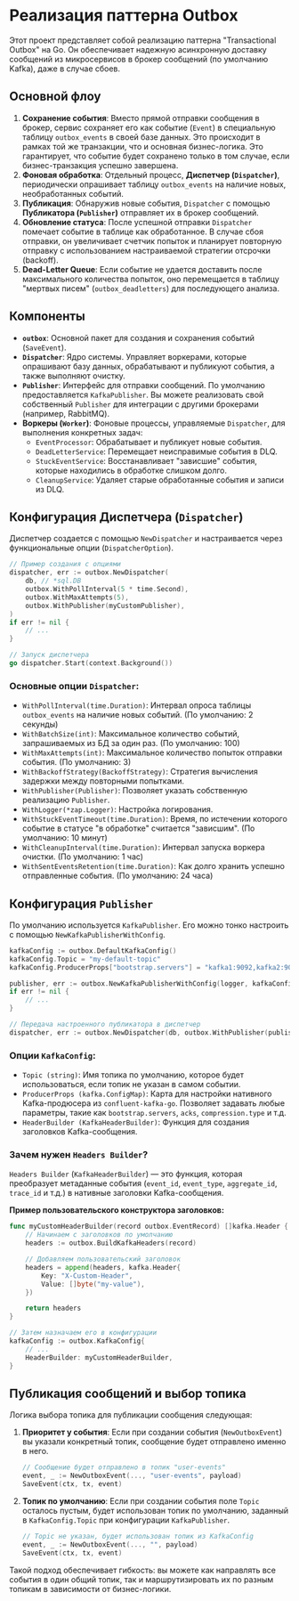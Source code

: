 # Реализация паттерна Outbox

Этот проект представляет собой реализацию паттерна "Transactional Outbox" на Go. Он обеспечивает надежную асинхронную доставку сообщений из микросервисов в брокер сообщений (по умолчанию Kafka), даже в случае сбоев.

## Основной флоу

1.  **Сохранение события**: Вместо прямой отправки сообщения в брокер, сервис сохраняет его как событие (`Event`) в специальную таблицу `outbox_events` в своей базе данных. Это происходит в рамках той же транзакции, что и основная бизнес-логика. Это гарантирует, что событие будет сохранено только в том случае, если бизнес-транзакция успешно завершена.
2.  **Фоновая обработка**: Отдельный процесс, **Диспетчер (`Dispatcher`)**, периодически опрашивает таблицу `outbox_events` на наличие новых, необработанных событий.
3.  **Публикация**: Обнаружив новые события, `Dispatcher` с помощью **Публикатора (`Publisher`)** отправляет их в брокер сообщений.
4.  **Обновление статуса**: После успешной отправки `Dispatcher` помечает событие в таблице как обработанное. В случае сбоя отправки, он увеличивает счетчик попыток и планирует повторную отправку с использованием настраиваемой стратегии отсрочки (backoff).
5.  **Dead-Letter Queue**: Если событие не удается доставить после максимального количества попыток, оно перемещается в таблицу "мертвых писем" (`outbox_deadletters`) для последующего анализа.

## Компоненты

-   **`outbox`**: Основной пакет для создания и сохранения событий (`SaveEvent`).
-   **`Dispatcher`**: Ядро системы. Управляет воркерами, которые опрашивают базу данных, обрабатывают и публикуют события, а также выполняют очистку.
-   **`Publisher`**: Интерфейс для отправки сообщений. По умолчанию предоставляется `KafkaPublisher`. Вы можете реализовать свой собственный `Publisher` для интеграции с другими брокерами (например, RabbitMQ).
-   **Воркеры (`Worker`)**: Фоновые процессы, управляемые `Dispatcher`, для выполнения конкретных задач:
    -   `EventProcessor`: Обрабатывает и публикует новые события.
    -   `DeadLetterService`: Перемещает неисправимые события в DLQ.
    -   `StuckEventService`: Восстанавливает "зависшие" события, которые находились в обработке слишком долго.
    -   `CleanupService`: Удаляет старые обработанные события и записи из DLQ.

## Конфигурация Диспетчера (`Dispatcher`)

Диспетчер создается с помощью `NewDispatcher` и настраивается через функциональные опции (`DispatcherOption`).

```go
// Пример создания с опциями
dispatcher, err := outbox.NewDispatcher(
    db, // *sql.DB
    outbox.WithPollInterval(5 * time.Second),
    outbox.WithMaxAttempts(5),
    outbox.WithPublisher(myCustomPublisher),
)
if err != nil {
    // ...
}

// Запуск диспетчера
go dispatcher.Start(context.Background())
```

### Основные опции `Dispatcher`:

-   `WithPollInterval(time.Duration)`: Интервал опроса таблицы `outbox_events` на наличие новых событий. (По умолчанию: 2 секунды)
-   `WithBatchSize(int)`: Максимальное количество событий, запрашиваемых из БД за один раз. (По умолчанию: 100)
-   `WithMaxAttempts(int)`: Максимальное количество попыток отправки события. (По умолчанию: 3)
-   `WithBackoffStrategy(BackoffStrategy)`: Стратегия вычисления задержки между повторными попытками.
-   `WithPublisher(Publisher)`: Позволяет указать собственную реализацию `Publisher`.
-   `WithLogger(*zap.Logger)`: Настройка логирования.
-   `WithStuckEventTimeout(time.Duration)`: Время, по истечении которого событие в статусе "в обработке" считается "зависшим". (По умолчанию: 10 минут)
-   `WithCleanupInterval(time.Duration)`: Интервал запуска воркера очистки. (По умолчанию: 1 час)
-   `WithSentEventsRetention(time.Duration)`: Как долго хранить успешно отправленные события. (По умолчанию: 24 часа)

## Конфигурация `Publisher`

По умолчанию используется `KafkaPublisher`. Его можно тонко настроить с помощью `NewKafkaPublisherWithConfig`.

```go
kafkaConfig := outbox.DefaultKafkaConfig()
kafkaConfig.Topic = "my-default-topic"
kafkaConfig.ProducerProps["bootstrap.servers"] = "kafka1:9092,kafka2:9092"

publisher, err := outbox.NewKafkaPublisherWithConfig(logger, kafkaConfig)
if err != nil {
    // ...
}

// Передача настроенного публикатора в диспетчер
dispatcher, err := outbox.NewDispatcher(db, outbox.WithPublisher(publisher))
```

### Опции `KafkaConfig`:

-   `Topic (string)`: Имя топика по умолчанию, которое будет использоваться, если топик не указан в самом событии.
-   `ProducerProps (kafka.ConfigMap)`: Карта для настройки нативного Kafka-продюсера из `confluent-kafka-go`. Позволяет задавать любые параметры, такие как `bootstrap.servers`, `acks`, `compression.type` и т.д.
-   `HeaderBuilder (KafkaHeaderBuilder)`: Функция для создания заголовков Kafka-сообщения.

### Зачем нужен `Headers Builder`?

`Headers Builder` (`KafkaHeaderBuilder`) — это функция, которая преобразует метаданные события (`event_id`, `event_type`, `aggregate_id`, `trace_id` и т.д.) в нативные заголовки Kafka-сообщения.

**Пример пользовательского конструктора заголовков:**

```go
func myCustomHeaderBuilder(record outbox.EventRecord) []kafka.Header {
    // Начинаем с заголовков по умолчанию
    headers := outbox.BuildKafkaHeaders(record)

    // Добавляем пользовательский заголовок
    headers = append(headers, kafka.Header{
        Key: "X-Custom-Header",
        Value: []byte("my-value"),
    })

    return headers
}

// Затем назначаем его в конфигурации
kafkaConfig := outbox.KafkaConfig{
    // ...
    HeaderBuilder: myCustomHeaderBuilder,
}
```

## Публикация сообщений и выбор топика

Логика выбора топика для публикации сообщения следующая:

1.  **Приоритет у события**: Если при создании события (`NewOutboxEvent`) вы указали конкретный топик, сообщение будет отправлено именно в него.

    ```go
    // Сообщение будет отправлено в топик "user-events"
    event, _ := NewOutboxEvent(..., "user-events", payload)
    SaveEvent(ctx, tx, event)
    ```

2.  **Топик по умолчанию**: Если при создании события поле `Topic` осталось пустым, будет использован топик по умолчанию, заданный в `KafkaConfig.Topic` при конфигурации `KafkaPublisher`.

    ```go
    // Topic не указан, будет использован топик из KafkaConfig
    event, _ := NewOutboxEvent(..., "", payload)
    SaveEvent(ctx, tx, event)
    ```

Такой подход обеспечивает гибкость: вы можете как направлять все события в один общий топик, так и маршрутизировать их по разным топикам в зависимости от бизнес-логики.
